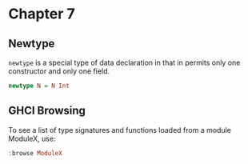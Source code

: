 # Chapter 7

## Newtype
`newtype` is a special type of data declaration in that in permits only one constructor and only one field.

```haskell
newtype N = N Int
```

## GHCI Browsing
To see a list of type signatures and functions loaded from a module ModuleX, use:

```haskell
:browse ModuleX
```
